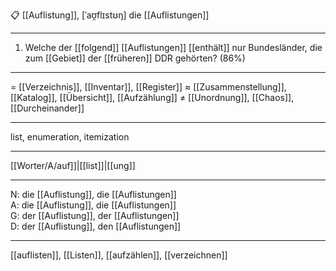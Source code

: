 📋 [[Auflistung]], [ˈaʊ̯flɪstʊŋ]
die [[Auflistungen]]

---
01. Welche der [[folgend]] [[Auflistungen]] [[enthält]] nur Bundesländer, die zum [[Gebiet]] der [[früheren]] DDR gehörten? (86%)


---
= [[Verzeichnis]], [[Inventar]], [[Register]]
≈ [[Zusammenstellung]], [[Katalog]], [[Übersicht]], [[Aufzählung]]
≠ [[Unordnung]], [[Chaos]], [[Durcheinander]]

---
list, enumeration, itemization

---
[[Worter/A/auf]]|[[list]]|[[ung]]

---
N: die [[Auflistung]], die [[Auflistungen]]  
A: die [[Auflistung]], die [[Auflistungen]]  
G: der [[Auflistung]], der [[Auflistungen]]  
D: der [[Auflistung]], den [[Auflistungen]]  

---
[[auflisten]], [[Listen]], [[aufzählen]], [[verzeichnen]]